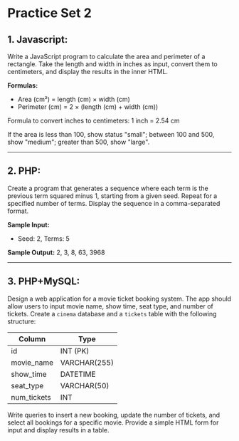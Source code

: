 # Practice Set 2

## 1. Javascript:
Write a JavaScript program to calculate the area and perimeter of a rectangle. Take the length and width in inches as input, convert them to centimeters, and display the results in the inner HTML.

**Formulas:**
- Area (cm²) = length (cm) × width (cm)
- Perimeter (cm) = 2 × (length (cm) + width (cm))

Formula to convert inches to centimeters: 1 inch = 2.54 cm

If the area is less than 100, show status "small"; between 100 and 500, show "medium"; greater than 500, show "large".

---

## 2. PHP:
Create a program that generates a sequence where each term is the previous term squared minus 1, starting from a given seed. Repeat for a specified number of terms. Display the sequence in a comma-separated format.

**Sample Input:**
- Seed: 2, Terms: 5

**Sample Output:**
2, 3, 8, 63, 3968

---

## 3. PHP+MySQL:
Design a web application for a movie ticket booking system. The app should allow users to input movie name, show time, seat type, and number of tickets. Create a `cinema` database and a `tickets` table with the following structure:

| Column      | Type         |
|-------------|--------------|
| id          | INT (PK)     |
| movie_name  | VARCHAR(255) |
| show_time   | DATETIME     |
| seat_type   | VARCHAR(50)  |
| num_tickets | INT          |

Write queries to insert a new booking, update the number of tickets, and select all bookings for a specific movie. Provide a simple HTML form for input and display results in a table. 